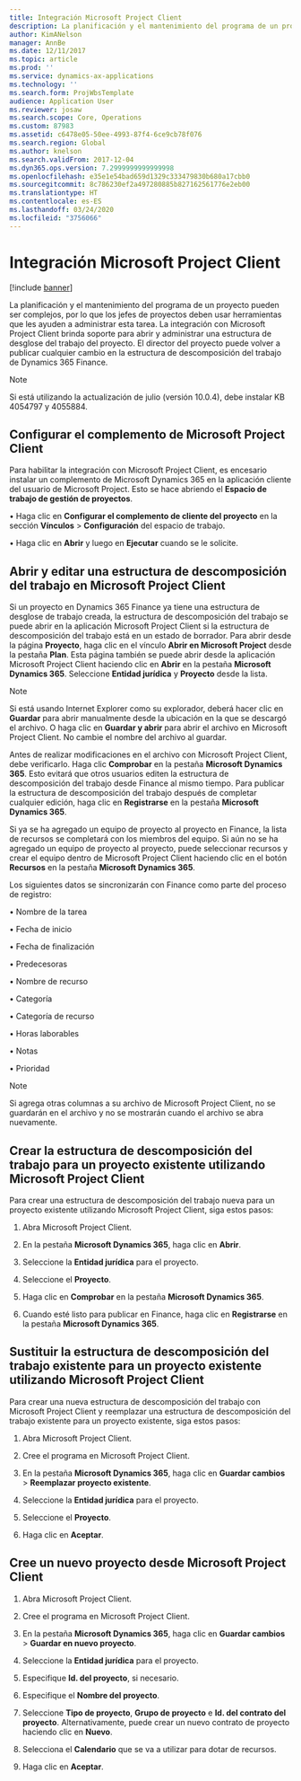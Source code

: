 ```yaml
---
title: Integración Microsoft Project Client
description: La planificación y el mantenimiento del programa de un proyecto pueden ser complejos, por lo que los jefes de proyectos deben usar herramientas que les ayuden a administrar esta tarea. La integración con Microsoft Project Client brinda soporte para abrir y administrar una estructura de desglose del trabajo del proyecto.
author: KimANelson
manager: AnnBe
ms.date: 12/11/2017
ms.topic: article
ms.prod: ''
ms.service: dynamics-ax-applications
ms.technology: ''
ms.search.form: ProjWbsTemplate
audience: Application User
ms.reviewer: josaw
ms.search.scope: Core, Operations
ms.custom: 87983
ms.assetid: c6478e05-50ee-4993-87f4-6ce9cb78f076
ms.search.region: Global
ms.author: knelson
ms.search.validFrom: 2017-12-04
ms.dyn365.ops.version: 7.2999999999999998
ms.openlocfilehash: e35e1e54bad659d1329c333479830b680a17cbb0
ms.sourcegitcommit: 8c786230ef2a497280885b827162561776e2eb00
ms.translationtype: HT
ms.contentlocale: es-ES
ms.lasthandoff: 03/24/2020
ms.locfileid: "3756066"
---
```

# <a name="microsoft-project-client-integration"></a>Integración Microsoft Project Client

[!include [banner](../includes/banner.md)]

La planificación y el mantenimiento del programa de un proyecto pueden ser complejos, por lo que los jefes de proyectos deben usar herramientas que les ayuden a administrar esta tarea. La integración con Microsoft Project Client brinda soporte para abrir y administrar una estructura de desglose del trabajo del proyecto. El director del proyecto puede volver a publicar cualquier cambio en la estructura de descomposición del trabajo de Dynamics 365 Finance.

> [!NOTE]
> Si está utilizando la actualización de julio (versión 10.0.4), debe instalar KB 4054797 y 4055884.

## <a name="configure-the-microsoft-project-client-add-in"></a>Configurar el complemento de Microsoft Project Client
Para habilitar la integración con Microsoft Project Client, es encesario instalar un complemento de Microsoft Dynamics 365 en la aplicación cliente del usuario de Microsoft Project. Esto se hace abriendo el **Espacio de trabajo de gestión de proyectos**.

• Haga clic en **Configurar el complemento de cliente del proyecto** en la sección **Vínculos** > **Configuración** del espacio de trabajo.

• Haga clic en **Abrir** y luego en **Ejecutar** cuando se le solicite.

## <a name="open-and-edit-an-existing-draft-work-breakdown-structure-in-microsoft-project-client"></a>Abrir y editar una estructura de descomposición del trabajo en Microsoft Project Client
Si un proyecto en Dynamics 365 Finance ya tiene una estructura de desglose de trabajo creada, la estructura de descomposición del trabajo se puede abrir en la aplicación Microsoft Project Client si la estructura de descomposición del trabajo está en un estado de borrador. Para abrir desde la página **Proyecto**, haga clic en el vínculo **Abrir en Microsoft Project** desde la pestaña **Plan**. Esta página también se puede abrir desde la aplicación Microsoft Project Client haciendo clic en **Abrir** en la pestaña **Microsoft Dynamics 365**. Seleccione **Entidad jurídica** y **Proyecto** desde la lista.

> [!NOTE]
> Si está usando Internet Explorer como su explorador, deberá hacer clic en **Guardar** para abrir manualmente desde la ubicación en la que se descargó el archivo. O haga clic en **Guardar y abrir** para abrir el archivo en Microsoft Project Client. No cambie el nombre del archivo al guardar.

Antes de realizar modificaciones en el archivo con Microsoft Project Client, debe verificarlo. Haga clic **Comprobar** en la pestaña **Microsoft Dynamics 365**. Esto evitará que otros usuarios editen la estructura de descomposición del trabajo desde Finance al mismo tiempo. Para publicar la estructura de descomposición del trabajo después de completar cualquier edición, haga clic en **Registrarse** en la pestaña **Microsoft Dynamics 365**.

Si ya se ha agregado un equipo de proyecto al proyecto en Finance, la lista de recursos se completará con los miembros del equipo. Si aún no se ha agregado un equipo de proyecto al proyecto, puede seleccionar recursos y crear el equipo dentro de Microsoft Project Client haciendo clic en el botón **Recursos** en la pestaña **Microsoft Dynamics 365**. 

Los siguientes datos se sincronizarán con Finance como parte del proceso de registro:

• Nombre de la tarea

• Fecha de inicio

• Fecha de finalización

• Predecesoras

• Nombre de recurso

• Categoría

• Categoría de recurso

• Horas laborables

• Notas

• Prioridad

> [!NOTE]
> Si agrega otras columnas a su archivo de Microsoft Project Client, no se guardarán en el archivo y no se mostrarán cuando el archivo se abra nuevamente.

## <a name="create-the-work-breakdown-structure-for-an-existing-project-using-microsoft-project-client"></a>Crear la estructura de descomposición del trabajo para un proyecto existente utilizando Microsoft Project Client
Para crear una estructura de descomposición del trabajo nueva para un proyecto existente utilizando Microsoft Project Client, siga estos pasos:


1.  Abra Microsoft Project Client.

2.  En la pestaña **Microsoft Dynamics 365**, haga clic en **Abrir**.

3.  Seleccione la **Entidad jurídica** para el proyecto.

4.  Seleccione el **Proyecto**.

5.  Haga clic en **Comprobar** en la pestaña **Microsoft Dynamics 365**.

6.  Cuando esté listo para publicar en Finance, haga clic en **Registrarse** en la pestaña **Microsoft Dynamics 365**.

## <a name="replace-the-existing-work-breakdown-structure-for-an-existing-project-using-microsoft-project-client"></a>Sustituir la estructura de descomposición del trabajo existente para un proyecto existente utilizando Microsoft Project Client
Para crear una nueva estructura de descomposición del trabajo con Microsoft Project Client y reemplazar una estructura de descomposición del trabajo existente para un proyecto existente, siga estos pasos:

1.  Abra Microsoft Project Client.

2.  Cree el programa en Microsoft Project Client.

3.  En la pestaña **Microsoft Dynamics 365**, haga clic en **Guardar cambios** > **Reemplazar proyecto existente**.

4.  Seleccione la **Entidad jurídica** para el proyecto.

5.  Seleccione el **Proyecto**.

6.  Haga clic en **Aceptar**.

## <a name="create-a-new-project-from-within-microsoft-project-client"></a>Cree un nuevo proyecto desde Microsoft Project Client


1.  Abra Microsoft Project Client.

2.  Cree el programa en Microsoft Project Client.

3.  En la pestaña **Microsoft Dynamics 365**, haga clic en **Guardar cambios** > **Guardar en nuevo proyecto**.

4.  Seleccione la **Entidad jurídica** para el proyecto.

5.  Especifique **Id. del proyecto**, si necesario.

6.  Especifique el **Nombre del proyecto**.

7.  Seleccione **Tipo de proyecto**, **Grupo de proyecto** e **Id. del contrato del proyecto**. Alternativamente, puede crear un nuevo contrato de proyecto haciendo clic en **Nuevo**.

8.  Selecciona el **Calendario** que se va a utilizar para dotar de recursos.

11. Haga clic en **Aceptar**.
